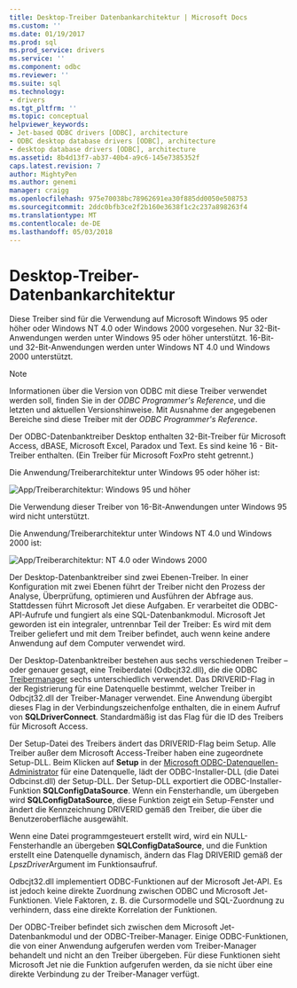 ```yaml
---
title: Desktop-Treiber Datenbankarchitektur | Microsoft Docs
ms.custom: ''
ms.date: 01/19/2017
ms.prod: sql
ms.prod_service: drivers
ms.service: ''
ms.component: odbc
ms.reviewer: ''
ms.suite: sql
ms.technology:
- drivers
ms.tgt_pltfrm: ''
ms.topic: conceptual
helpviewer_keywords:
- Jet-based ODBC drivers [ODBC], architecture
- ODBC desktop database drivers [ODBC], architecture
- desktop database drivers [ODBC], architecture
ms.assetid: 8b4d13f7-ab37-40b4-a9c6-145e7385352f
caps.latest.revision: 7
author: MightyPen
ms.author: genemi
manager: craigg
ms.openlocfilehash: 975e70038bc78962691ea30f885dd0050e508753
ms.sourcegitcommit: 2ddc0bfb3ce2f2b160e3638f1c2c237a898263f4
ms.translationtype: MT
ms.contentlocale: de-DE
ms.lasthandoff: 05/03/2018
---
```

# <a name="desktop-database-drivers-architecture"></a>Desktop-Treiber-Datenbankarchitektur
Diese Treiber sind für die Verwendung auf Microsoft Windows 95 oder höher oder Windows NT 4.0 oder Windows 2000 vorgesehen. Nur 32-Bit-Anwendungen werden unter Windows 95 oder höher unterstützt. 16-Bit- und 32-Bit-Anwendungen werden unter Windows NT 4.0 und Windows 2000 unterstützt.  
  
> [!NOTE]  
>  Informationen über die Version von ODBC mit diese Treiber verwendet werden soll, finden Sie in der *ODBC Programmer's Reference*, und die letzten und aktuellen Versionshinweise. Mit Ausnahme der angegebenen Bereiche sind diese Treiber mit der *ODBC Programmer's Reference*.  
  
 Der ODBC-Datenbanktreiber Desktop enthalten 32-Bit-Treiber für Microsoft Access, dBASE, Microsoft Excel, Paradox und Text. Es sind keine 16 - Bit-Treiber enthalten. (Ein Treiber für Microsoft FoxPro steht getrennt.)  
  
 Die Anwendung/Treiberarchitektur unter Windows 95 oder höher ist:  
  
 ![App&#47;Treiberarchitektur: Windows 95 und höher](../../odbc/microsoft/media/odbcjetarch1.gif "ODBCJetArch1")  
  
 Die Verwendung dieser Treiber von 16-Bit-Anwendungen unter Windows 95 wird nicht unterstützt.  
  
 Die Anwendung/Treiberarchitektur unter Windows NT 4.0 und Windows 2000 ist:  
  
 ![App&#47;Treiberarchitektur: NT 4.0 oder Windows 2000](../../odbc/microsoft/media/odbcjetarch2.gif "ODBCJetArch2")  
  
 Der Desktop-Datenbanktreiber sind zwei Ebenen-Treiber. In einer Konfiguration mit zwei Ebenen führt der Treiber nicht den Prozess der Analyse, Überprüfung, optimieren und Ausführen der Abfrage aus. Stattdessen führt Microsoft Jet diese Aufgaben. Er verarbeitet die ODBC-API-Aufrufe und fungiert als eine SQL-Datenbankmodul. Microsoft Jet geworden ist ein integraler, untrennbar Teil der Treiber: Es wird mit dem Treiber geliefert und mit dem Treiber befindet, auch wenn keine andere Anwendung auf dem Computer verwendet wird.  
  
 Der Desktop-Datenbanktreiber bestehen aus sechs verschiedenen Treiber – oder genauer gesagt, eine Treiberdatei (Odbcjt32.dll), die die ODBC [Treibermanager](../../odbc/reference/the-driver-manager.md) sechs unterschiedlich verwendet. Das DRIVERID-Flag in der Registrierung für eine Datenquelle bestimmt, welcher Treiber in Odbcjt32.dll der Treiber-Manager verwendet. Eine Anwendung übergibt dieses Flag in der Verbindungszeichenfolge enthalten, die in einem Aufruf von **SQLDriverConnect**. Standardmäßig ist das Flag für die ID des Treibers für Microsoft Access.  
  
 Der Setup-Datei des Treibers ändert das DRIVERID-Flag beim Setup. Alle Treiber außer dem Microsoft Access-Treiber haben eine zugeordnete Setup-DLL. Beim Klicken auf **Setup** in der [Microsoft ODBC-Datenquellen-Administrator](../../odbc/admin/odbc-data-source-administrator.md) für eine Datenquelle, lädt der ODBC-Installer-DLL (die Datei Odbcinst.dll) der Setup-DLL. Der Setup-DLL exportiert die ODBC-Installer-Funktion **SQLConfigDataSource**. Wenn ein Fensterhandle, um übergeben wird **SQLConfigDataSource**, diese Funktion zeigt ein Setup-Fenster und ändert die Kennzeichnung DRIVERID gemäß den Treiber, die über die Benutzeroberfläche ausgewählt.  
  
 Wenn eine Datei programmgesteuert erstellt wird, wird ein NULL-Fensterhandle an übergeben **SQLConfigDataSource**, und die Funktion erstellt eine Datenquelle dynamisch, ändern das Flag DRIVERID gemäß der *LpszDriver*Argument im Funktionsaufruf.  
  
 Odbcjt32.dll implementiert ODBC-Funktionen auf der Microsoft Jet-API. Es ist jedoch keine direkte Zuordnung zwischen ODBC und Microsoft Jet-Funktionen. Viele Faktoren, z. B. die Cursormodelle und SQL-Zuordnung zu verhindern, dass eine direkte Korrelation der Funktionen.  
  
 Der ODBC-Treiber befindet sich zwischen dem Microsoft Jet-Datenbankmodul und der ODBC-Treiber-Manager. Einige ODBC-Funktionen, die von einer Anwendung aufgerufen werden vom Treiber-Manager behandelt und nicht an den Treiber übergeben. Für diese Funktionen sieht Microsoft Jet nie die Funktion aufgerufen werden, da sie nicht über eine direkte Verbindung zu der Treiber-Manager verfügt.
